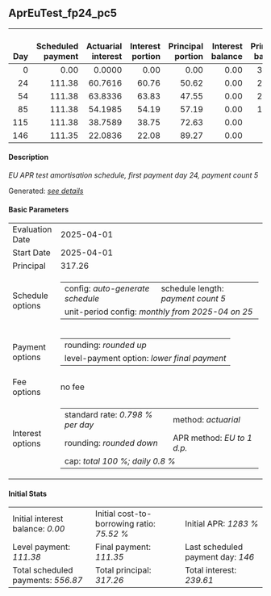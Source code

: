 <h2>AprEuTest_fp24_pc5</h2>
<table>
    <thead style="vertical-align: bottom;">
        <th style="text-align: right;">Day</th>
        <th style="text-align: right;">Scheduled payment</th>
        <th style="text-align: right;">Actuarial interest</th>
        <th style="text-align: right;">Interest portion</th>
        <th style="text-align: right;">Principal portion</th>
        <th style="text-align: right;">Interest balance</th>
        <th style="text-align: right;">Principal balance</th>
        <th style="text-align: right;">Total actuarial interest</th>
        <th style="text-align: right;">Total interest</th>
        <th style="text-align: right;">Total principal</th>
    </thead>
    <tr style="text-align: right;">
        <td class="ci00">0</td>
        <td class="ci01" style="white-space: nowrap;">0.00</td>
        <td class="ci02">0.0000</td>
        <td class="ci03">0.00</td>
        <td class="ci04">0.00</td>
        <td class="ci05">0.00</td>
        <td class="ci06">317.26</td>
        <td class="ci07">0.0000</td>
        <td class="ci08">0.00</td>
        <td class="ci09">0.00</td>
    </tr>
    <tr style="text-align: right;">
        <td class="ci00">24</td>
        <td class="ci01" style="white-space: nowrap;">111.38</td>
        <td class="ci02">60.7616</td>
        <td class="ci03">60.76</td>
        <td class="ci04">50.62</td>
        <td class="ci05">0.00</td>
        <td class="ci06">266.64</td>
        <td class="ci07">60.7616</td>
        <td class="ci08">60.76</td>
        <td class="ci09">50.62</td>
    </tr>
    <tr style="text-align: right;">
        <td class="ci00">54</td>
        <td class="ci01" style="white-space: nowrap;">111.38</td>
        <td class="ci02">63.8336</td>
        <td class="ci03">63.83</td>
        <td class="ci04">47.55</td>
        <td class="ci05">0.00</td>
        <td class="ci06">219.09</td>
        <td class="ci07">124.5953</td>
        <td class="ci08">124.59</td>
        <td class="ci09">98.17</td>
    </tr>
    <tr style="text-align: right;">
        <td class="ci00">85</td>
        <td class="ci01" style="white-space: nowrap;">111.38</td>
        <td class="ci02">54.1985</td>
        <td class="ci03">54.19</td>
        <td class="ci04">57.19</td>
        <td class="ci05">0.00</td>
        <td class="ci06">161.90</td>
        <td class="ci07">178.7937</td>
        <td class="ci08">178.78</td>
        <td class="ci09">155.36</td>
    </tr>
    <tr style="text-align: right;">
        <td class="ci00">115</td>
        <td class="ci01" style="white-space: nowrap;">111.38</td>
        <td class="ci02">38.7589</td>
        <td class="ci03">38.75</td>
        <td class="ci04">72.63</td>
        <td class="ci05">0.00</td>
        <td class="ci06">89.27</td>
        <td class="ci07">217.5526</td>
        <td class="ci08">217.53</td>
        <td class="ci09">227.99</td>
    </tr>
    <tr style="text-align: right;">
        <td class="ci00">146</td>
        <td class="ci01" style="white-space: nowrap;">111.35</td>
        <td class="ci02">22.0836</td>
        <td class="ci03">22.08</td>
        <td class="ci04">89.27</td>
        <td class="ci05">0.00</td>
        <td class="ci06">0.00</td>
        <td class="ci07">239.6362</td>
        <td class="ci08">239.61</td>
        <td class="ci09">317.26</td>
    </tr>
</table>
<h4>Description</h4>
<p><i>EU APR test amortisation schedule, first payment day 24, payment count 5</i></p>
<p>Generated: <i><a href="../GeneratedDate.md">see details</a></i></p>
<h4>Basic Parameters</h4>
<table>
    <tr>
        <td>Evaluation Date</td>
        <td>2025-04-01</td>
    </tr>
    <tr>
        <td>Start Date</td>
        <td>2025-04-01</td>
    </tr>
    <tr>
        <td>Principal</td>
        <td>317.26</td>
    </tr>
    <tr>
        <td>Schedule options</td>
        <td>
            <table>
                <tr>
                    <td>config: <i>auto-generate schedule</i></td>
                    <td>schedule length: <i><i>payment count</i> 5</i></td>
                </tr>
                <tr>
                    <td colspan="2" style="white-space: nowrap;">unit-period config: <i>monthly from 2025-04 on 25</i></td>
                </tr>
            </table>
        </td>
    </tr>
    <tr>
        <td>Payment options</td>
        <td>
            <table>
                <tr>
                    <td>rounding: <i>rounded up</i></td>
                </tr>
                <tr>
                    <td>level-payment option: <i>lower&nbsp;final&nbsp;payment</i></td>
                </tr>
            </table>
        </td>
    </tr>
    <tr>
        <td>Fee options</td>
        <td>no fee
        </td>
    </tr>
    <tr>
        <td>Interest options</td>
        <td>
            <table>
                <tr>
                    <td>standard rate: <i>0.798 % per day</i></td>
                    <td>method: <i>actuarial</i></td>
                </tr>
                <tr>
                    <td>rounding: <i>rounded down</i></td>
                    <td>APR method: <i>EU to 1 d.p.</i></td>
                </tr>
                <tr>
                    <td colspan="2">cap: <i>total 100 %; daily 0.8 %</td>
                </tr>
            </table>
        </td>
    </tr>
</table>
<h4>Initial Stats</h4>
<table>
    <tr>
        <td>Initial interest balance: <i>0.00</i></td>
        <td>Initial cost-to-borrowing ratio: <i>75.52 %</i></td>
        <td>Initial APR: <i>1283 %</i></td>
    </tr>
    <tr>
        <td>Level payment: <i>111.38</i></td>
        <td>Final payment: <i>111.35</i></td>
        <td>Last scheduled payment day: <i>146</i></td>
    </tr>
    <tr>
        <td>Total scheduled payments: <i>556.87</i></td>
        <td>Total principal: <i>317.26</i></td>
        <td>Total interest: <i>239.61</i></td>
    </tr>
</table>